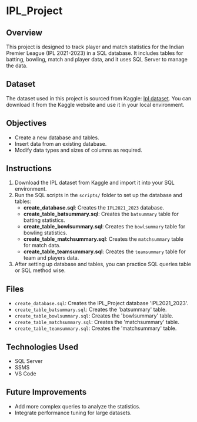 # IPL_Project

## Overview
This project is designed to track player and match statistics for the Indian Premier League (IPL 2021-2023) in a SQL database. It includes tables for batting, bowling, match and player data, and it uses SQL Server to manage the data.

## Dataset

The dataset used in this project is sourced from Kaggle: [Ipl dataset](https://www.kaggle.com/datasets/sanketsett/ipl-dataset).
You can download it from the Kaggle website and use it in your local environment.


## Objectives
- Create a new database and tables.
- Insert data from an existing database.
- Modify data types and sizes of columns as required.

## Instructions
1. Download the IPL dataset from Kaggle and import it into your SQL environment.
2. Run the SQL scripts in the `scripts/` folder to set up the database and tables:
   - **create_database.sql**: Creates the `IPL2021_2023` database.
   - **create_table_batsummary.sql**: Creates the `batsummary` table for batting statistics.
   - **create_table_bowlsummary.sql**: Creates the `bowlsummary` table for bowling statistics.
   - **create_table_matchsummary.sql**: Creates the `matchsummary` table for match data.
   - **create_table_teamsummary.sql**: Creates the `teamsummary` table for team and players data.
3. After setting up database and tables, you can practice SQL queries table or SQL method wise.


## Files
- `create_database.sql`: Creates the IPL_Project database 'IPL2021_2023'.
- `create_table_batsummary.sql`: Creates the 'batsummary' table.
- `create_table_bowlsummary.sql`: Creates the 'bowlsummary' table.
- `create_table_matchsummary.sql`: Creates the 'matchsummary' table.
- `create_table_teamsummary.sql`: Creates the 'matchsummary' table.
  
## Technologies Used
- SQL Server
- SSMS
- VS Code

## Future Improvements
- Add more complex queries to analyze the statistics.
- Integrate performance tuning for large datasets.

